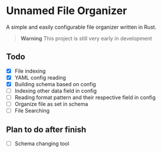 # Unnamed File Organizer
A simple and easily configurable file organizer written in Rust.

> **Warning**
> This project is still very early in development
## Todo 
- [x] File indexing
- [x] YAML config reading
- [x] Building schema based on config
- [ ] Indexing other data field in config
- [ ] Reading format pattern and their respective field in config
- [ ] Organize file as set in schema
- [ ] File Searching
## Plan to do after finish
- [ ] Schema changing tool
